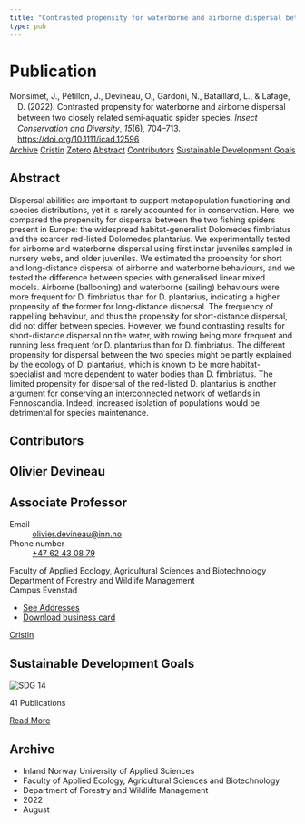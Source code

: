 ```yaml
---
title: "Contrasted propensity for waterborne and airborne dispersal between two closely related semi‐aquatic spider species"
type: pub
---
```

<h1>Publication</h1>
<article id="csl-bib-container-9RYRFG6J" class="csl-bib-container">
  <div class="csl-bib-body" style="line-height: 1.35; padding-left: 1em; text-indent:-1em;">
  <div class="csl-entry">Monsimet, J., P&#xE9;tillon, J., Devineau, O., Gardoni, N., Bataillard, L., &amp; Lafage, D. (2022). Contrasted propensity for waterborne and airborne dispersal between two closely related semi&#x2010;aquatic spider species. <i>Insect Conservation and Diversity</i>, <i>15</i>(6), 704&#x2013;713. <a href="https://doi.org/10.1111/icad.12596">https://doi.org/10.1111/icad.12596</a></div>
</div>
  <div class="csl-bib-buttons">
    <a href="#taxonomy-article-9RYRFG6J" class="csl-bib-button">Archive</a>
    <a href="https://app.cristin.no/results/show.jsf?id=2042358" alt="Cristin URL" class="csl-bib-button">Cristin</a>
    <a href="http://zotero.org/groups/5022929/items/9RYRFG6J" alt="Zotero URL" class="csl-bib-button">Zotero</a>
    <a href="#abstract-article-9RYRFG6J" class="csl-bib-button">Abstract</a>
    <a href="#contributors-article-9RYRFG6J" class="csl-bib-button">Contributors</a>
    <a href="#sdg-article-9RYRFG6J" class="csl-bib-button">Sustainable Development Goals</a>
  </div>
  <div id="csl-bib-meta-container-9RYRFG6J"></div>
</article>
<div id="csl-bib-meta-9RYRFG6J" class="csl-bib-meta">
  <article id="abstract-article-9RYRFG6J" class="abstract-article">
    <h1>Abstract</h1>
    Dispersal abilities are important to support metapopulation functioning and species distributions, yet it is rarely accounted for in conservation. Here, we compared the propensity for dispersal between the two fishing spiders present in Europe: the widespread habitat-generalist Dolomedes fimbriatus and the scarcer red-listed Dolomedes plantarius. 
    We experimentally tested for airborne and waterborne dispersal using first instar juveniles sampled in nursery webs, and older juveniles. We estimated the propensity for short and long-distance dispersal of airborne and waterborne behaviours, and we tested the difference between species with generalised linear mixed models. 
    Airborne (ballooning) and waterborne (sailing) behaviours were more frequent for D. fimbriatus than for D. plantarius, indicating a higher propensity of the former for long-distance dispersal. 
    The frequency of rappelling behaviour, and thus the propensity for short-distance dispersal, did not differ between species. However, we found contrasting results for short-distance dispersal on the water, with rowing being more frequent and running less frequent for D. plantarius than for D. fimbriatus. 
    The different propensity for dispersal between the two species might be partly explained by the ecology of D. plantarius, which is known to be more habitat-specialist and more dependent to water bodies than D. fimbriatus. 
    The limited propensity for dispersal of the red-listed D. plantarius is another argument for conserving an interconnected network of wetlands in Fennoscandia. Indeed, increased isolation of populations would be detrimental for species maintenance.
  </article>
  <article id="contributors-article-9RYRFG6J" class="contributors-article">
    <h1>Contributors</h1>
    <div class="personas">
<div class="vrtx-hinn-person-card">
<div class="photo">
<i class="lar la-user-circle missing-person"></i>
</div>
<div class="info">
<hgroup><h1>Olivier Devineau</h1>
<h2>Associate Professor</h2>
</hgroup><dl>
<dt>Email</dt>
<dd>
<a href="mailto:olivier.devineau@inn.no">olivier.devineau@inn.no</a>
</dd>
<dt>Phone number</dt>
<dd><a href="tel:+4762430879">
+47 62 43 08 79
</a></dd>
</dl>
<p>
Faculty of Applied Ecology, Agricultural Sciences and Biotechnology<br>
Department of Forestry and Wildlife Management<br>
Campus Evenstad
</p>
<ul class="vrtx-hinn-links">
<li><a href="https://www.inn.no/english/find-an-employee/olivier-devineau.html#vrtx-hinn-addresses">See Addresses</a></li>
<li><a href="https://www.inn.no/english/find-an-employee/olivier-devineau.html?vrtx=vcf">Download business card</a></li>
</ul>
</div>
</div>
<a href="https://app.cristin.no/persons/show.jsf?id=598473" alt="Cristin URL" class="personas-cristin">Cristin</a>
</div>
  </article>
  <article id="sdg-article-9RYRFG6J" class="sdg-article">
    <h1>Sustainable Development Goals</h1>
    <div class="sdg-container"><div id="sdg14" class="sdg">
<img src="{{< params subfolder >}}images/sdg/sdg14_en.png" class="image" alt="SDG 14">
<div class="sdg-overlay">
<p class="sdg-publication-count"><span>41</span> Publications</p>
<p><a href="https://sdgs.un.org/goals/goal14" class="sdg-read-more">Read More</a></p>
</div>
</div></div>
  </article>
  <article id="taxonomy-article-9RYRFG6J" class="taxonomy-article">
    <h1>Archive</h1>
    <ul>
      <li>Inland Norway University of Applied Sciences</li>
      <li>Faculty of Applied Ecology, Agricultural Sciences and Biotechnology</li>
      <li>Department of Forestry and Wildlife Management</li>
      <li>2022</li>
      <li>August</li>
    </ul>
  </article>
</div>
